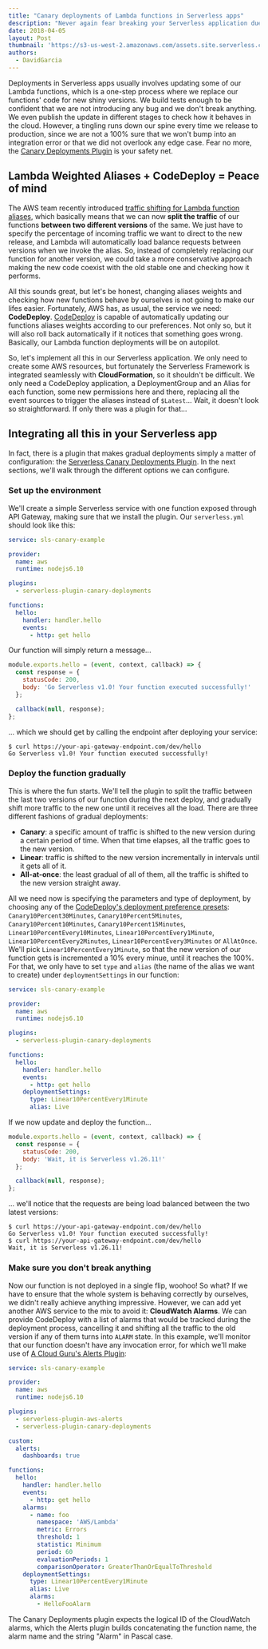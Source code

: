```yaml
---
title: "Canary deployments of Lambda functions in Serverless apps"
description: "Never again fear breaking your Serverless application due to integration issues."
date: 2018-04-05
layout: Post
thumbnail: 'https://s3-us-west-2.amazonaws.com/assets.site.serverless.com/logos/serverless-square-icon-text.png'
authors:
  - DavidGarcia
---
```


Deployments in Serverless apps usually involves updating some of our Lambda functions, which is a one-step process where we replace our functions' code for new shiny versions. We build tests enough to be confident that we are not introducing any bug and we don't break anything. We even publish the update in different stages to check how it behaves in the cloud. However, a tingling runs down our spine every time we release to production, since we are not a 100% sure that we won't bump into an integration error or that we did not overlook any edge case. Fear no more, the [Canary Deployments Plugin](https://github.com/davidgf/serverless-plugin-canary-deployments) is your safety net.

## Lambda Weighted Aliases + CodeDeploy = Peace of mind

The AWS team recently introduced [traffic shifting for Lambda function aliases](https://docs.aws.amazon.com/lambda/latest/dg/lambda-traffic-shifting-using-aliases.html), which basically means that we can now **split the traffic** of our functions **between two different versions** of the same. We just have to specify the percentage of incoming traffic we want to direct to the new release, and Lambda will automatically load balance requests between versions when we invoke the alias. So, instead of completely replacing our function for another version, we could take a more conservative approach making the new code coexist with the old stable one and checking how it performs.

All this sounds great, but let's be honest, changing aliases weights and checking how new functions behave by ourselves is not going to make our lifes easier. Fortunately, AWS has, as usual, the service we need: **CodeDeploy**. [CodeDeploy](https://docs.aws.amazon.com/codedeploy/latest/userguide/welcome.html) is capable of automatically updating our functions aliases weights according to our preferences. Not only so, but it will also roll back automatically if it notices that something goes wrong. Basically, our Lambda function deployments will be on autopilot.

So, let's implement all this in our Serverless application. We only need to create some AWS resources, but fortunately the Serverless Framework is integrated seamlessly with **CloudFormation**, so it shouldn't be difficult. We only need a CodeDeploy application, a DeploymentGroup and an Alias for each function, some new permissions here and there, replacing all the event sources to trigger the aliases instead of `$Latest`... Wait, it doesn't look so straightforward. If only there was a plugin for that...

## Integrating all this in your Serverless app

In fact, there is a plugin that makes gradual deployments simply a matter of configuration: the [Serverless Canary Deployments Plugin](https://github.com/davidgf/serverless-plugin-canary-deployments). In the next sections, we'll walk through the different options we can configure.

### Set up the environment

We'll create a simple Serverless service with one function exposed through API Gateway, making sure that we install the plugin. Our `serverless.yml` should look like this:

```yaml
service: sls-canary-example

provider:
  name: aws
  runtime: nodejs6.10

plugins:
  - serverless-plugin-canary-deployments

functions:
  hello:
    handler: handler.hello
    events:
      - http: get hello
```

Our function will simply return a message...

```javascript
module.exports.hello = (event, context, callback) => {
  const response = {
    statusCode: 200,
    body: 'Go Serverless v1.0! Your function executed successfully!'
  };

  callback(null, response);
};
```

... which we should get by calling the endpoint after deploying your service:

```shell
$ curl https://your-api-gateway-endpoint.com/dev/hello
Go Serverless v1.0! Your function executed successfully!
```

### Deploy the function gradually

This is where the fun starts. We'll tell the plugin to split the traffic between the last two versions of our function during the next deploy, and gradually shift more traffic to the new one until it receives all the load. There are three different fashions of gradual deployments:

* **Canary**: a specific amount of traffic is shifted to the new version during a certain period of time. When that time elapses, all the traffic goes to the new version.
* **Linear**: traffic is shifted to the new version incrementally in intervals until it gets all of it.
* **All-at-once**: the least gradual of all of them, all the traffic is shifted to the new version straight away.

All we need now is specifying the parameters and type of deployment, by choosing any of the [CodeDeploy's deployment preference presets](https://docs.aws.amazon.com/lambda/latest/dg/automating-updates-to-serverless-apps.html): `Canary10Percent30Minutes`, `Canary10Percent5Minutes`, `Canary10Percent10Minutes`, `Canary10Percent15Minutes`, `Linear10PercentEvery10Minutes`, `Linear10PercentEvery1Minute`, `Linear10PercentEvery2Minutes`, `Linear10PercentEvery3Minutes` or `AllAtOnce`. We'll pick `Linear10PercentEvery1Minute`, so that the new version of our function gets is incremented a 10% every minue, until it reaches the 100%. For that, we only have to set `type` and `alias` (the name of the alias we want to create) under `deploymentSettings` in our function:

```yaml
service: sls-canary-example

provider:
  name: aws
  runtime: nodejs6.10

plugins:
  - serverless-plugin-canary-deployments

functions:
  hello:
    handler: handler.hello
    events:
      - http: get hello
    deploymentSettings:
      type: Linear10PercentEvery1Minute
      alias: Live
```

If we now update and deploy the function...

```javascript
module.exports.hello = (event, context, callback) => {
  const response = {
    statusCode: 200,
    body: 'Wait, it is Serverless v1.26.11!'
  };

  callback(null, response);
};
```

... we'll notice that the requests are being load balanced between the two latest versions:

```shell
$ curl https://your-api-gateway-endpoint.com/dev/hello
Go Serverless v1.0! Your function executed successfully!
$ curl https://your-api-gateway-endpoint.com/dev/hello
Wait, it is Serverless v1.26.11!
```

### Make sure you don't break anything

Now our function is not deployed in a single flip, woohoo! So what? If we have to ensure that the whole system is behaving correctly by ourselves, we didn't really achieve anything impressive. However, we can add yet another AWS service to the mix to avoid it: **CloudWatch Alarms**. We can provide CodeDeploy with a list of alarms that would be tracked during the deployment process, cancelling it and shifting all the traffic to the old version if any of them turns into `ALARM` state. In this example, we'll monitor that our function doesn't have any invocation error, for which we'll make use of [A Cloud Guru's Alerts Plugin](https://github.com/ACloudGuru/serverless-plugin-aws-alerts):

```yaml
service: sls-canary-example

provider:
  name: aws
  runtime: nodejs6.10

plugins:
  - serverless-plugin-aws-alerts
  - serverless-plugin-canary-deployments

custom:
  alerts:
    dashboards: true

functions:
  hello:
    handler: handler.hello
    events:
      - http: get hello
    alarms:
      - name: foo
        namespace: 'AWS/Lambda'
        metric: Errors
        threshold: 1
        statistic: Minimum
        period: 60
        evaluationPeriods: 1
        comparisonOperator: GreaterThanOrEqualToThreshold
    deploymentSettings:
      type: Linear10PercentEvery1Minute
      alias: Live
      alarms:
        - HelloFooAlarm
```

The Canary Deployments plugin expects the logical ID of the CloudWatch alarms, which the Alerts plugin builds concatenating the function name, the alarm name and the string "Alarm" in Pascal case.
